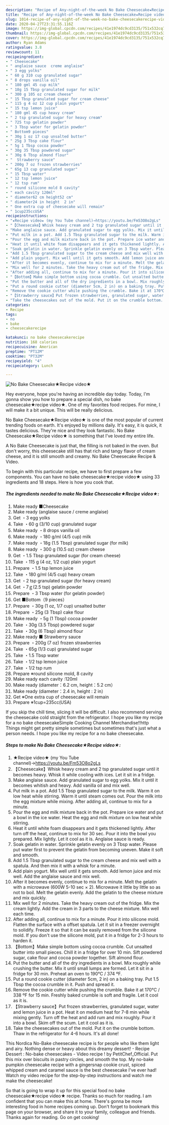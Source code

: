 ```yaml
---
description: "Recipe of Any-night-of-the-week No Bake Cheesecake★Recipe video★"
title: "Recipe of Any-night-of-the-week No Bake Cheesecake★Recipe video★"
slug: 1014-recipe-of-any-night-of-the-week-no-bake-cheesecakerecipe-video
date: 2020-04-27T23:31:55.116Z
image: https://img-global.cpcdn.com/recipes/41e1974dc9cd3135/751x532cq70/no-bake-cheesecake★recipe-video★-recipe-main-photo.jpg
thumbnail: https://img-global.cpcdn.com/recipes/41e1974dc9cd3135/751x532cq70/no-bake-cheesecake★recipe-video★-recipe-main-photo.jpg
cover: https://img-global.cpcdn.com/recipes/41e1974dc9cd3135/751x532cq70/no-bake-cheesecake★recipe-video★-recipe-main-photo.jpg
author: Ryan Adams
ratingvalue: 3.8
reviewcount: 11
recipeingredient:
- " Cheesecake"
- " anglaise sauce  creme anglaise"
- " 3 egg yolks"
- " 60 g 310 cup granulated sugar"
- " 8 drops vanilla oil"
- " 180 gml 45 cup milk"
- " 18g 15 Tbsp granulated sugar for milk"
- " 300 g 105 oz cream cheese"
- " 15 Tbsp granulated sugar for cream cheese"
- " 115 g 4 oz 12 cup plain yogurt"
- " 15 tsp lemon juice"
- " 180 gml 45 cup heavy cream"
- " 2 tsp granulated sugar for heavy cream"
- " 725 tsp gelatin powder"
- " 3 Tbsp water for gelatin powder"
- " Bottom9 pieces"
- " 30g 1 oz 17 cup unsalted butter"
- " 25g 3 Tbsp cake flour"
- " 5g 1 Tbsp cocoa powder"
- " 30g 35 Tbsp powdered sugar"
- " 30g 6 Tbsp almond flour"
- "  Strawberry sauce"
- " 200g 7 oz frozen strawberries"
- " 65g 13 cup granulated sugar"
- " 15 Tbsp water"
- " 12 tsp lemon juice"
- " 12 tsp rum"
- " round silicone mold 8 cavity"
- " each cavity 120ml"
- " diameter62 cm height52 cm"
- " diameter24 in height  2 in"
- " One extra cup of cheesecake will remain"
- " 1cup235ccUSA"
recipeinstructions:
- "★Recipe video★ (my You Tube channel)→https://youtu.be/Fm53O8o2gLs"
- "【Cheesecake】Whisk heavy cream and 2 tsp granulated sugar until it becomes heavy. Whisk it while cooling with ices. Let it sit in a fridge."
- "Make anglaise sauce. Add granulated sugar to egg yolks. Mix it until it becomes whitish and heavy. Add vanilla oil and mix well."
- "Put milk in a pot. Add 1.5 Tbsp granulated sugar to the milk. Warm it on low heat while stirring. Warm it until steam comes out. Pour the milk into the egg mixture while mixing. After adding all, continue to mix for a minute."
- "Pour the egg and milk mixture back in the pot. Prepare ice water and put a bowl in the ice water. Heat the egg and milk mixture on low heat while stirring."
- "Heat it until white foam disappears and it gets thickened lightly. After turn off the heat, continue to mix for 30 sec. Pour it into the bowl you prepared. Mix lightly. Let it cool as it is. Anglaise sauce is ready."
- "Soak gelatin in water. Sprinkle gelatin evenly on 3 Tbsp water. Please put water first to prevent the gelatin from becoming uneven. Make it soft and smooth."
- "Add 1.5 Tbsp granulated sugar to the cream cheese and mix well with a spatula. And then mix it with a whisk for a minute."
- "Add plain yogurt. Mix well until it gets smooth. Add lemon juice and mix well. Add the anglaise sauce and mix well."
- "After it becomes evenly, continue to mix for a minute. Melt the gelatin with a microwave (600W 5-10 sec × 2). Microwave it little by little so as not to boil. Melt the gelatin evenly. Add the gelatin to the cheese mixture and mix quickly."
- "Mix well for 2 minutes. Take the heavy cream out of the fridge. Mix the cream lightly. Add the cream in 3 parts to the cheese mixture. Mix well each time."
- "After adding all, continue to mix for a minute. Pour it into silicone mold. Flatten the surface with a offset spatula. Let it sit in a freezer overnight to solidify. Freeze it so that it can be easily removed from the silicone mold. If you don&#39;t use the silicone mold, put it in a fridge for 2-3 hours to harden it."
- "【Bottom】Make simple bottom using cocoa crumble. Cut unsalted butter into small pieces. Chill it in a fridge for over 10 min. Sift powdered sugar, cake flour and cocoa powder together. Sift almond flour."
- "Put the butter and all of the dry ingredients in a bowl. Mix roughly while crushing the butter. Mix it until small lumps are formed. Let it sit in a fridge for 30 min. Preheat an oven to 190℃ / 374 ºF."
- "Put a round cookie cutter (diameter 5cm, 2 in) on a baking tray. Put 1.5 Tbsp the cocoa crumble in it. Push and spread it."
- "Remove the cookie cutter while pushing the crumble. Bake it at 170℃ / 338 ºF for 15 min. Freshly baked crumble is soft and fragile. Let it cool as it is."
- "【Strawberry sauce】Put frozen strawberries, granulated sugar, water and lemon juice in a pot. Heat it on medium heat for 7-8 min while mixing gently. Turn off the heat and add rum and mix roughly. Pour it into a bowl. Skim off the scum. Let it cool as it is."
- "Take the cheesecakes out of the mold. Put it on the crumble bottom. Thaw in the refrigerator for 4-6 hours. It&#39;s all done!"
categories:
- Recipe
tags:
- no
- bake
- cheesecakerecipe

katakunci: no bake cheesecakerecipe 
nutrition: 168 calories
recipecuisine: American
preptime: "PT12M"
cooktime: "PT32M"
recipeyield: "4"
recipecategory: Lunch

---
```



![No Bake Cheesecake★Recipe video★](https://img-global.cpcdn.com/recipes/41e1974dc9cd3135/751x532cq70/no-bake-cheesecake★recipe-video★-recipe-main-photo.jpg)

Hey everyone, hope you're having an incredible day today. Today, I'm gonna show you how to prepare a special dish, no bake cheesecake★recipe video★. One of my favorites food recipes. For mine, I will make it a bit unique. This will be really delicious.

No Bake Cheesecake★Recipe video★ is one of the most popular of current trending foods on earth. It's enjoyed by millions daily. It's easy, it is quick, it tastes delicious. They're nice and they look fantastic. No Bake Cheesecake★Recipe video★ is something that I've loved my entire life.

A No Bake Cheesecake is just that, the filling is not baked in the oven. But don&#39;t worry, this cheesecake still has that rich and tangy flavor of cream cheese, and it is still smooth and creamy. No Bake Cheesecake Recipe &amp; Video.


To begin with this particular recipe, we have to first prepare a few components. You can have no bake cheesecake★recipe video★ using 33 ingredients and 18 steps. Here is how you cook that.

<!--inarticleads1-->

##### The ingredients needed to make No Bake Cheesecake★Recipe video★:

1. Make ready  ■Cheesecake
1. Make ready  (anglaise sauce / creme anglaise)
1. Get  ・3 egg yolks
1. Take  ・60 g (3/10 cup) granulated sugar
1. Make ready  ・8 drops vanilla oil
1. Make ready  ・180 g/ml (4/5 cup) milk
1. Make ready  ・18g (1.5 Tbsp) granulated sugar (for milk)
1. Make ready  ・300 g (10.5 oz) cream cheese
1. Get  ・1.5 Tbsp granulated sugar (for cream cheese)
1. Take  ・115 g (4 oz, 1/2 cup) plain yogurt
1. Prepare  ・1.5 tsp lemon juice
1. Take  ・180 g/ml (4/5 cup) heavy cream
1. Get  ・2 tsp granulated sugar (for heavy cream)
1. Get  ・7ｇ(2.5 tsp) gelatin powder
1. Prepare  ・3 Tbsp water (for gelatin powder)
1. Get  ■Bottom（9 pieces）
1. Prepare  ・30g (1 oz, 1/7 cup) unsalted butter
1. Prepare  ・25g (3 Tbsp) cake flour
1. Make ready  ・5g (1 Tbsp) cocoa powder
1. Take  ・30g (3.5 Tbsp) powdered sugar
1. Take  ・30g (6 Tbsp) almond flour
1. Make ready  ■ Strawberry sauce
1. Prepare  ・200g (7 oz) frozen strawberries
1. Take  ・65g (1/3 cup) granulated sugar
1. Take  ・1.5 Tbsp water
1. Take  ・1/2 tsp lemon juice
1. Take  ・1/2 tsp rum
1. Prepare  ※round silicone mold, 8 cavity
1. Make ready  each cavity :120ml
1. Make ready  (diameter：6.2 cm, height：5.2 cm）
1. Make ready  (diameter：2.4 in, height : 2 in）
1. Get  ※One extra cup of cheesecake will remain
1. Prepare  ※1cup=235cc(USA)


If you skip the chill time, slicing it will be difficult. I also recommend serving the cheesecake cold straight from the refrigerator. I hope you like my recipe for a no bake cheesecakeSimple Cooking Channel Merchandise!!http Things might get pretty simple sometimes but sometimes that&#39;s just what a person needs. I hope you like my recipe for a no bake cheesecake. 

<!--inarticleads2-->

##### Steps to make No Bake Cheesecake★Recipe video★:

1. ★Recipe video★ (my You Tube channel)→https://youtu.be/Fm53O8o2gLs
1. 【Cheesecake】Whisk heavy cream and 2 tsp granulated sugar until it becomes heavy. Whisk it while cooling with ices. Let it sit in a fridge.
1. Make anglaise sauce. Add granulated sugar to egg yolks. Mix it until it becomes whitish and heavy. Add vanilla oil and mix well.
1. Put milk in a pot. Add 1.5 Tbsp granulated sugar to the milk. Warm it on low heat while stirring. Warm it until steam comes out. Pour the milk into the egg mixture while mixing. After adding all, continue to mix for a minute.
1. Pour the egg and milk mixture back in the pot. Prepare ice water and put a bowl in the ice water. Heat the egg and milk mixture on low heat while stirring.
1. Heat it until white foam disappears and it gets thickened lightly. After turn off the heat, continue to mix for 30 sec. Pour it into the bowl you prepared. Mix lightly. Let it cool as it is. Anglaise sauce is ready.
1. Soak gelatin in water. Sprinkle gelatin evenly on 3 Tbsp water. Please put water first to prevent the gelatin from becoming uneven. Make it soft and smooth.
1. Add 1.5 Tbsp granulated sugar to the cream cheese and mix well with a spatula. And then mix it with a whisk for a minute.
1. Add plain yogurt. Mix well until it gets smooth. Add lemon juice and mix well. Add the anglaise sauce and mix well.
1. After it becomes evenly, continue to mix for a minute. Melt the gelatin with a microwave (600W 5-10 sec × 2). Microwave it little by little so as not to boil. Melt the gelatin evenly. Add the gelatin to the cheese mixture and mix quickly.
1. Mix well for 2 minutes. Take the heavy cream out of the fridge. Mix the cream lightly. Add the cream in 3 parts to the cheese mixture. Mix well each time.
1. After adding all, continue to mix for a minute. Pour it into silicone mold. Flatten the surface with a offset spatula. Let it sit in a freezer overnight to solidify. Freeze it so that it can be easily removed from the silicone mold. If you don&#39;t use the silicone mold, put it in a fridge for 2-3 hours to harden it.
1. 【Bottom】Make simple bottom using cocoa crumble. Cut unsalted butter into small pieces. Chill it in a fridge for over 10 min. Sift powdered sugar, cake flour and cocoa powder together. Sift almond flour.
1. Put the butter and all of the dry ingredients in a bowl. Mix roughly while crushing the butter. Mix it until small lumps are formed. Let it sit in a fridge for 30 min. Preheat an oven to 190℃ / 374 ºF.
1. Put a round cookie cutter (diameter 5cm, 2 in) on a baking tray. Put 1.5 Tbsp the cocoa crumble in it. Push and spread it.
1. Remove the cookie cutter while pushing the crumble. Bake it at 170℃ / 338 ºF for 15 min. Freshly baked crumble is soft and fragile. Let it cool as it is.
1. 【Strawberry sauce】Put frozen strawberries, granulated sugar, water and lemon juice in a pot. Heat it on medium heat for 7-8 min while mixing gently. Turn off the heat and add rum and mix roughly. Pour it into a bowl. Skim off the scum. Let it cool as it is.
1. Take the cheesecakes out of the mold. Put it on the crumble bottom. Thaw in the refrigerator for 4-6 hours. It&#39;s all done!


This Nordica No-Bake cheesecake recipe is for people who like them light and airy. Nothing dense or heavy about this dreamy dessert! - Recipe Dessert : No-bake cheesecakes - Video recipe ! by PetitChef_Official. Put this mix over biscuits in pastry circles, and smooth the top. My no-bake pumpkin cheesecake recipe with a gingersnap cookie crust, spiced whipped cream and caramel sauce is the best cheesecake I&#39;ve ever had! Watch my video recipe for the step-by-step instructions and watch me make the cheesecake! 

So that is going to wrap it up for this special food no bake cheesecake★recipe video★ recipe. Thanks so much for reading. I am confident that you can make this at home. There's gonna be more interesting food in home recipes coming up. Don't forget to bookmark this page on your browser, and share it to your family, colleague and friends. Thanks again for reading. Go on get cooking!
